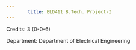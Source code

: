 ```yaml
---
        title: ELD411 B.Tech. Project-I
---
```

Credits: 3 (0-0-6)

Department: Department of Electrical Engineering

